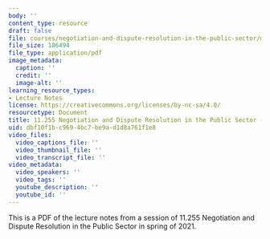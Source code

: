 ```yaml
---
body: ''
content_type: resource
draft: false
file: courses/negotiation-and-dispute-resolution-in-the-public-sector/mit11_255s21_lec14.pdf
file_size: 186494
file_type: application/pdf
image_metadata:
  caption: ''
  credit: ''
  image-alt: ''
learning_resource_types:
- Lecture Notes
license: https://creativecommons.org/licenses/by-nc-sa/4.0/
resourcetype: Document
title: 11.255 Negotiation and Dispute Resolution in the Public Sector - Lecture 14
uid: dbf10f1b-c969-4bc7-be9a-d1d8a761f1e8
video_files:
  video_captions_file: ''
  video_thumbnail_file: ''
  video_transcript_file: ''
video_metadata:
  video_speakers: ''
  video_tags: ''
  youtube_description: ''
  youtube_id: ''
---
```

This is a PDF of the lecture notes from a session of 11.255 Negotiation and Dispute Resolution in the Public Sector in spring of 2021.